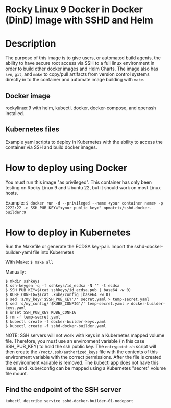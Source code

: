 Rocky Linux 9 Docker in Docker (DinD) Image with SSHD and Helm
===============================

# Description
The purpose of this image is to give users, or automated build agents, the ability to have secure root access via SSH to a full linux
environment in order to build other docker images and Helm Charts.  The image also has ``svn``, ``git``, and ``make`` to copy/pull
artifacts from version control systems directly in to the container and automate image building with ``make``. 

## Docker image

rockylinux:9 with helm, kubectl, docker, docker-compose, and openssh installed.

## Kubernetes files

Example yaml scripts to deploy in Kubernetes with the ability to access the container via SSH and build docker images.

# How to deploy using Docker
You must run this image "as privileged".  This container has only been testing on Rocky Linux 9 and Ubuntu 22, but it should 
work on most Linux hosts.

Example:
``
$ docker run -d --privileged --name <your container name> -p 2222:22 -e SSH_PUB_KEY="<your public key>" opmatrix/sshd-docker-builder:9
``

# How to deploy in Kubernetes

Run the Makefile or generate the ECDSA key-pair.
Import the sshd-docker-builder-yaml file into Kubernetes

With Make:
``
$ make all
``

Manually:
```
$ mkdir sshkeys
$ ssh-keygen -q -f sshkeys/id_ecdsa -N '' -t ecdsa
$ SSH_PUB_KEY=$(cat sshkeys/id_ecdsa.pub | base64 -w 0)
$ KUBE_CONFIG=$(cat .kube/config |base64 -w 0)
$ sed 's/my_key/'$SSH_PUB_KEY'/' secret.yaml > temp-secret.yaml
$ sed 's/my_config/'$KUBE_CONFIG'/' temp-secret.yaml > docker-builder-keys.yaml
$ unset SSH_PUB_KEY KUBE_CONFIG
$ rm -f temp-secret.yaml
$ kubectl create -f docker-builder-keys.yaml
$ kubectl create -f sshd-docker-builder.yaml
```

NOTE:  SSH servers will not work with keys in a Kubernetes mapped volume file.  Therefore, you must use an environment variable (in 
this case SSH_PUB_KEY) to hold the ssh public key.  The ``entrypoint.sh`` script will then create the ``/root/.ssh/authorized_keys`` file
 with the contents of this environment variable with the correct permissions.  After the file is created the environment variable is 
 removed.  The kubectl app does not have this issue, and .kube/config can be mapped using a Kubernetes "secret" volume file mount. 

## Find the endpoint of the SSH server
```
kubectl describe service sshd-docker-builder-01-nodeport
```
